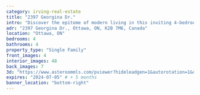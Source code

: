 ```yaml
---
category: irving-real-estate
title: "2397 Georgina Dr."
intro: "Discover the epitome of modern living in this inviting 4-bedroom, 4-bathroom residence boasting a spacious open floor plan, abundant natural light, and a central location in a sought-after neighborhood, just moments away from shops and schools."
adr: "2397 Georgina Dr., Ottawa, ON, K2B 7M6, Canada"
location: "Ottawa, ON"
bedrooms: 4
bathrooms: 4
property_type: "Single Family"
front_images: 4
interior_images: 48
back_images: 7
3d: "https://www.asteroommls.com/pviewer?hideleadgen=1&autorotation=1&defaultviewdollhouse=0&showdollhousehotspot=1&stopbgaudio=1&autonav=0&token=kSLcCGcf-E_DFyR7m-v9DA"
expires: "2024-07-05" # + 5 months
banner_location: "bottom-right"
---
```

